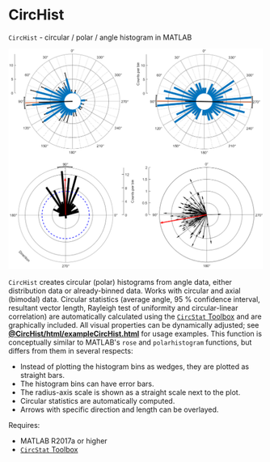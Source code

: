 # CircHist
`CircHist` - circular / polar / angle histogram in MATLAB

![](@CircHist/titleImg.png )

`CircHist` creates circular (polar) histograms from angle data, either distribution data or already-binned data. Works with circular and axial (bimodal) data. Circular statistics (average angle, 95 % confidence interval, resultant vector length, Rayleigh test of uniformity and circular-linear correlation) are automatically calculated using the [`CircStat` Toolbox](https://github.com/circstat/circstat-matlab) and are graphically included. All visual properties can be dynamically adjusted; see [__@CircHist/html/exampleCircHist.html__](http://htmlpreview.github.io/?https://github.com/zifredder/CircHist/blob/master/%40CircHist/html/exampleCircHist.html) for usage examples.
This function is conceptually similar to MATLAB's `rose` and `polarhistogram` functions, but differs from them in several respects:
- Instead of plotting the histogram bins as wedges, they are plotted as straight bars.
- The histogram bins can have error bars.
- The radius-axis scale is shown as a straight scale next to the plot.
- Circular statistics are automatically computed.
- Arrows with specific direction and length can be overlayed.

Requires:
- MATLAB R2017a or higher
- [`CircStat` Toolbox](https://github.com/circstat/circstat-matlab) 
